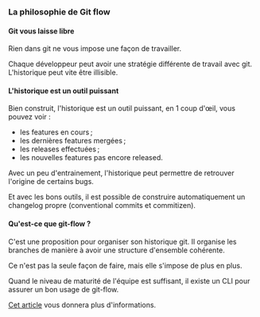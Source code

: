 ### La philosophie de Git flow

#### Git vous laisse libre

Rien dans git ne vous impose une façon de travailler.

Chaque développeur peut avoir une stratégie différente de travail avec git. 
L'historique peut vite être illisible.

#### L'historique est un outil puissant

Bien construit, l'historique est un outil puissant, en 1 coup d'œil, vous pouvez voir :
- les features en cours ;
- les dernières features mergées ;
- les releases effectuées ;
- les nouvelles features pas encore released.

Avec un peu d'entrainement, l'historique peut permettre de retrouver l'origine de certains bugs.

Et avec les bons outils, il est possible de construire automatiquement un changelog propre (conventional commits et commitizen).

#### Qu'est-ce que git-flow ?

C'est une proposition pour organiser son historique git. 
Il organise les branches de manière à avoir une structure d'ensemble cohérente.

Ce n'est pas la seule façon de faire, mais elle s'impose de plus en plus.

Quand le niveau de maturité de l'équipe est suffisant, il existe un CLI pour assurer un bon usage de git-flow.

[Cet article](https://www.atlassian.com/fr/git/tutorials/comparing-workflows/gitflow-workflow#:~:text=git%2Dflow%20est%20un%20outil,ex%C3%A9cuter%20brew%20install%20git%2Dflow%20.) vous donnera plus d'informations.
